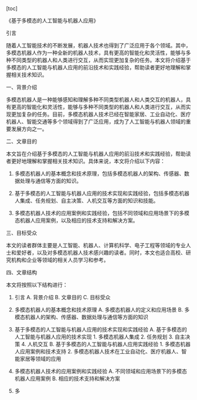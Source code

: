 
[toc]                    
                
                
《基于多模态的人工智能与机器人应用》

引言

随着人工智能技术的不断发展，机器人技术也得到了广泛应用于各个领域。其中，多模态机器人作为一种全新的机器人技术，具有更高的智能化和灵活性，能够与多种不同类型的机器人和人类进行交互，从而实现更加复杂的任务。本文将介绍基于多模态的人工智能与机器人应用的前沿技术和实践经验，帮助读者更好地理解和掌握相关技术知识。

一、背景介绍

多模态机器人是一种能够感知和理解多种不同类型机器人和人类交互的机器人，具有更高的智能化和灵活性，能够与多种不同类型的机器人和人类进行交互，从而实现更加复杂的任务。目前，多模态机器人技术已经在智能家居、工业自动化、医疗机器人、智能交通等多个领域得到了广泛应用，成为了人工智能与机器人领域的重要发展方向之一。

二、文章目的

本文旨在介绍基于多模态的人工智能与机器人应用的前沿技术和实践经验，帮助读者更好地理解和掌握相关技术知识。具体来说，本文将介绍以下内容：

1. 多模态机器人的基本概念和技术原理，包括多模态机器人的架构、传感器、数据处理与通信等方面的知识。

2. 基于多模态的人工智能与机器人应用的技术实现和实践经验，包括多模态机器人集成、任务规划、自主决策、人机交互等方面的知识和技能。

3. 多模态机器人技术的应用案例和实践经验，包括不同领域和应用场景下的多模态机器人应用案例，以及相应的技术支持和解决方案。

三、目标受众

本文的读者群体主要是人工智能、机器人、计算机科学、电子工程等领域的专业人士和爱好者，以及对多模态机器人技术感兴趣的读者。同时，本文也适合高校、研究机构和企业等领域的相关人员学习和参考。

四、文章结构

本文将按照以下结构进行：

1. 引言
    A. 背景介绍
    B. 文章目的
    C. 目标受众

2. 多模态机器人的基本概念和技术原理
    A. 多模态机器人的定义和应用场景
    B. 多模态机器人的架构、传感器、数据处理与通信等方面的知识

3. 基于多模态的人工智能与机器人应用的技术实现和实践经验
    A. 基于多模态的人工智能与机器人应用的技术实现
        1. 多模态机器人集成
        2. 任务规划
        3. 自主决策
        4. 人机交互
    B. 基于多模态的人工智能与机器人应用实践经验
        1. 多模态机器人应用案例和技术支持
        2. 多模态机器人技术在工业自动化、医疗机器人、智能家居等领域的应用

4. 多模态机器人技术的应用案例和实践经验
    A. 不同领域和应用场景下的多模态机器人应用案例
    B. 相应的技术支持和解决方案

5. 多

